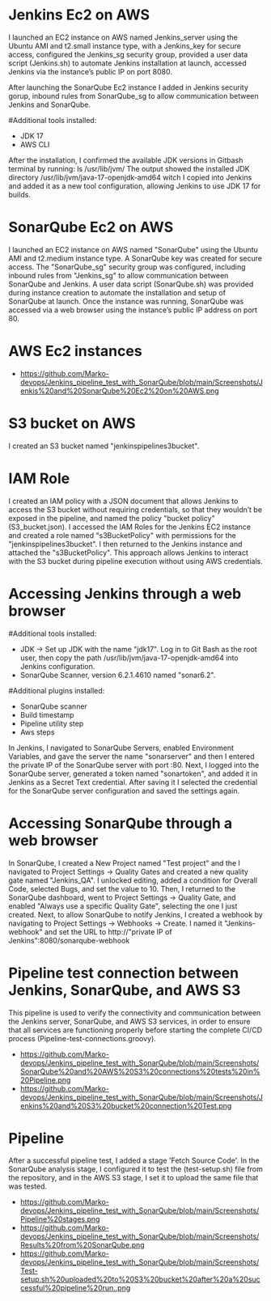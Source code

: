 # Jenkins Ec2 on AWS

I launched an EC2 instance on AWS named Jenkins_server using the Ubuntu AMI and t2.small instance type, with a Jenkins_key for secure access, configured the Jenkins_sg security group, provided a user data script (Jenkins.sh) to automate Jenkins installation at launch, accessed Jenkins via the instance’s public IP on port 8080. 

After launching the SonarQube Ec2 instance I added in Jenkins security gorup, inbound rules from SonarQube_sg to allow communication between Jenkins and SonarQube. 

#Additional tools installed:
- JDK 17
- AWS CLI

After the installation, I confirmed the available JDK versions in Gitbash terminal by running: ls /usr/lib/jvm/
The output showed the installed JDK directory /usr/lib/jvm/java-17-openjdk-amd64 witch I copied into Jenkins and added it as a new tool configuration, allowing Jenkins to use JDK 17 for builds.

# SonarQube Ec2 on AWS

I launched an EC2 instance on AWS named "SonarQube" using the Ubuntu AMI and t2.medium instance type. A SonarQube key was created for secure access. The "SonarQube_sg" security group was configured, including inbound rules from "Jenkins_sg" to allow communication between SonarQube and Jenkins. A user data script (SonarQube.sh) was provided during instance creation to automate the installation and setup of SonarQube at launch.
Once the instance was running, SonarQube was accessed via a web browser using the instance’s public IP address on port 80.

# AWS Ec2 instances

 - https://github.com/Marko-devops/Jenkins_pipeline_test_with_SonarQube/blob/main/Screenshots/Jenkis%20and%20SonarQube%20Ec2%20on%20AWS.png
   
# S3 bucket on AWS

I created an S3 bucket named "jenkinspipelines3bucket".

# IAM Role

I created an IAM policy with a JSON document that allows Jenkins to access the S3 bucket without requiring credentials, so that they wouldn’t be exposed in the pipeline, and named the policy "bucket policy" (S3_bucket.json).
I accessed the IAM Roles for the Jenkins EC2 instance and created a role named "s3BucketPolicy" with permissions for the "jenkinspipelines3bucket".
I then returned to the Jenkins instance and attached the "s3BucketPolicy".
This approach allows Jenkins to interact with the S3 bucket during pipeline execution without using AWS credentials.

# Accessing Jenkins through a web browser

#Additional tools installed:
 - JDK -> Set up JDK with the name "jdk17". Log in to Git Bash as the root user, then copy the path /usr/lib/jvm/java-17-openjdk-amd64 into Jenkins configuration.
 - SonarQube Scanner, version 6.2.1.4610 named "sonar6.2".

#Additional plugins installed:
- SonarQube scanner
- Build timestamp
- Pipeline utility step
- Aws steps

In Jenkins, I navigated to SonarQube Servers, enabled Environment Variables, and gave the server the name "sonarserver" and then I entered the private IP of the SonarQube server with port :80.
Next, I logged into the SonarQube server, generated a token named "sonartoken", and added it in Jenkins as a Secret Text credential. After saving it I selected the credential for the SonarQube server configuration and saved the settings again.

# Accessing SonarQube through a web browser

In SonarQube, I created a New Project named "Test project" and the I navigated to Project Settings → Quality Gates and created a new quality gate named "Jenkins_QA". I unlocked editing, added a condition for Overall Code, selected Bugs, and set the value to 10.
Then, I returned to the SonarQube dashboard, went to Project Settings → Quality Gate, and enabled "Always use a specific Quality Gate", selecting the one I just created. Next, to allow SonarQube to notify Jenkins, I created a webhook by navigating to Project Settings → Webhooks → Create. I named it "Jenkins-webhook" and set the URL to http://"private IP of Jenkins":8080/sonarqube-webhook

# Pipeline test connection between Jenkins, SonarQube, and AWS S3

This pipeline is used to verify the connectivity and communication between the Jenkins server, SonarQube, and AWS S3 services, in order to ensure that all services are functioning properly before starting the complete CI/CD process (Pipeline-test-connections.groovy).

- https://github.com/Marko-devops/Jenkins_pipeline_test_with_SonarQube/blob/main/Screenshots/SonarQube%20and%20AWS%20S3%20connections%20tests%20in%20Pipeline.png
- https://github.com/Marko-devops/Jenkins_pipeline_test_with_SonarQube/blob/main/Screenshots/Jenkins%20and%20S3%20bucket%20connection%20Test.png

# Pipeline

After a successful pipeline test, I added a stage 'Fetch Source Code'.
In the SonarQube analysis stage, I configured it to test the (test-setup.sh) file from the repository, and in the AWS S3 stage, I set it to upload the same file that was tested.

- https://github.com/Marko-devops/Jenkins_pipeline_test_with_SonarQube/blob/main/Screenshots/Pipeline%20stages.png
- https://github.com/Marko-devops/Jenkins_pipeline_test_with_SonarQube/blob/main/Screenshots/Results%20from%20SonarQube.png
- https://github.com/Marko-devops/Jenkins_pipeline_test_with_SonarQube/blob/main/Screenshots/Test-setup.sh%20uploaded%20to%20S3%20bucket%20after%20a%20successful%20pipeline%20run..png


